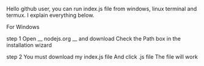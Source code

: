 Hello github user, you can run index.js file from windows, linux terminal and termux. I explain everything below.


For Windows

step 1
Open __ nodejs.org __ and download
Check the Path box in the installation wizard

step 2
You must download my index.js file
And click .js file
The file will work
